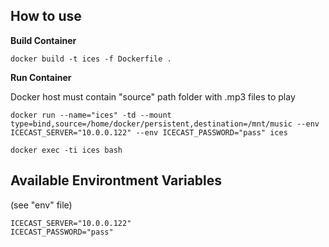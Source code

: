 
## How to use

**Build Container**
```
docker build -t ices -f Dockerfile .
```

**Run Container**

Docker host must contain "source" path folder with .mp3 files to play

```
docker run --name="ices" -td --mount type=bind,source=/home/docker/persistent,destination=/mnt/music --env ICECAST_SERVER="10.0.0.122" --env ICECAST_PASSWORD="pass" ices

docker exec -ti ices bash
```

## Available Environtment Variables 
(see "env" file)

```
ICECAST_SERVER="10.0.0.122"
ICECAST_PASSWORD="pass"
```

